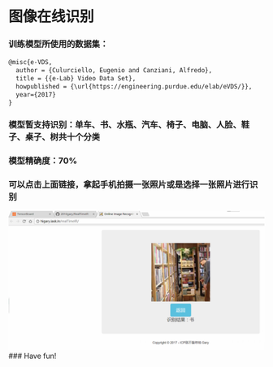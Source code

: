 # 图像在线识别
### 训练模型所使用的数据集：
    @misc{e-VDS,
      author = {Culurciello, Eugenio and Canziani, Alfredo},
      title = {{e-Lab} Video Data Set},
      howpublished = {\url{https://engineering.purdue.edu/elab/eVDS/}},
      year={2017}
    }
### 模型暂支持识别：单车、书、水瓶、汽车、椅子、电脑、人脸、鞋子、桌子、树共十个分类
### 模型精确度：70%
### 可以点击上面链接，拿起手机拍摄一张照片或是选择一张照片进行识别

<img src="/effect.png"  alt="无法显示该图片" />
### Have fun!
